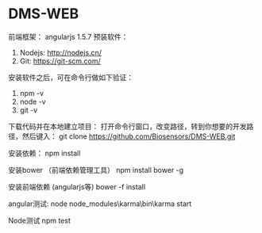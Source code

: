 DMS-WEB
============
前端框架： angularjs 1.5.7 
预装软件：
1. Nodejs: http://nodejs.cn/
2. Git: https://git-scm.com/

安装软件之后，可在命令行做如下验证：
1. npm -v
2. node -v
3. git -v

下载代码并在本地建立项目：
打开命令行窗口，改变路径，转到你想要的开发路径，然后键入：
 git clone https://github.com/Biosensors/DMS-WEB.git

安装依赖：
  npm install

安装bower （前端依赖管理工具）
   npm install bower -g

安装前端依赖 (angularjs等)
   bower -f install

angular测试:
    node node_modules\karma\bin\karma start

Node测试
    npm test


